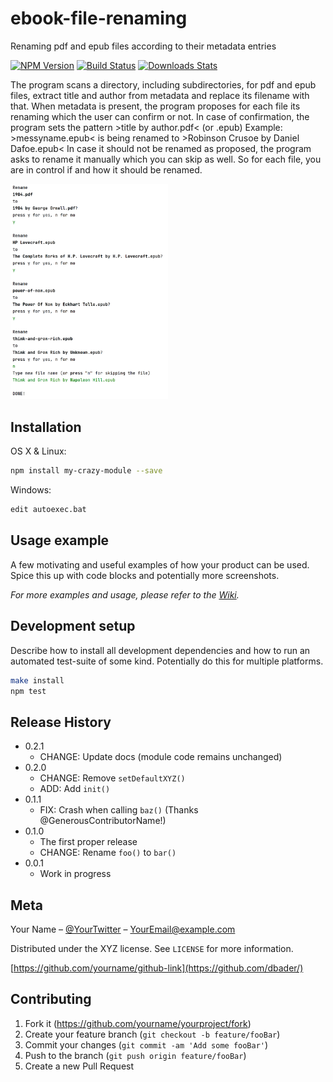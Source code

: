 # ebook-file-renaming
Renaming pdf and epub files according to their metadata entries

[![NPM Version][npm-image]][npm-url]
[![Build Status][travis-image]][travis-url]
[![Downloads Stats][npm-downloads]][npm-url]

The program scans a directory, including subdirectories, for pdf and epub files, extract title and author from metadata and replace its filename with that.
When metadata is present, the program proposes for each file its renaming which the user can confirm or not.
In case of confirmation, the program sets the pattern >title by author.pdf< (or .epub)
Example: >messyname.epub< is being renamed to >Robinson Crusoe by Daniel Dafoe.epub<
In case it should not be renamed as proposed, the program asks to rename it manually which you can skip as well.
So for each file, you are in control if and how it should be renamed.
<!-- ![example image](header.png) -->

<img src="https://github.com/dossma/ebook-file-renaming/blob/main/header.png" width=50% height=50%>

## Installation

OS X & Linux:

```sh
npm install my-crazy-module --save
```

Windows:

```sh
edit autoexec.bat
```

## Usage example

A few motivating and useful examples of how your product can be used. Spice this up with code blocks and potentially more screenshots.

_For more examples and usage, please refer to the [Wiki][wiki]._

## Development setup

Describe how to install all development dependencies and how to run an automated test-suite of some kind. Potentially do this for multiple platforms.

```sh
make install
npm test
```

## Release History

* 0.2.1
    * CHANGE: Update docs (module code remains unchanged)
* 0.2.0
    * CHANGE: Remove `setDefaultXYZ()`
    * ADD: Add `init()`
* 0.1.1
    * FIX: Crash when calling `baz()` (Thanks @GenerousContributorName!)
* 0.1.0
    * The first proper release
    * CHANGE: Rename `foo()` to `bar()`
* 0.0.1
    * Work in progress

## Meta

Your Name – [@YourTwitter](https://twitter.com/dbader_org) – YourEmail@example.com

Distributed under the XYZ license. See ``LICENSE`` for more information.

[https://github.com/yourname/github-link](https://github.com/dbader/)

## Contributing

1. Fork it (<https://github.com/yourname/yourproject/fork>)
2. Create your feature branch (`git checkout -b feature/fooBar`)
3. Commit your changes (`git commit -am 'Add some fooBar'`)
4. Push to the branch (`git push origin feature/fooBar`)
5. Create a new Pull Request

<!-- Markdown link & img dfn's -->
[npm-image]: https://img.shields.io/npm/v/datadog-metrics.svg?style=flat-square
[npm-url]: https://npmjs.org/package/datadog-metrics
[npm-downloads]: https://img.shields.io/npm/dm/datadog-metrics.svg?style=flat-square
[travis-image]: https://img.shields.io/travis/dbader/node-datadog-metrics/master.svg?style=flat-square
[travis-url]: https://travis-ci.org/dbader/node-datadog-metrics
[wiki]: https://github.com/yourname/yourproject/wiki
